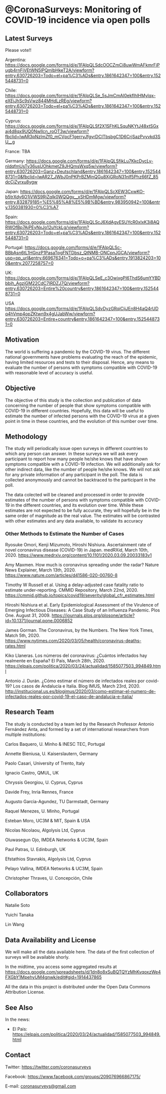 # @CoronaSurveys: Monitoring of COVID-19 incidence via open polls

## Latest Surveys

Please vote!!

Argentina: 
https://docs.google.com/forms/d/e/1FAIpQLSdcOOCZmCi8uwWmAFkmrFiPugb4rnFjVEtWN5lPQmlbHkeT2A/viewform?entry.630726203=Todo+el+pa%C3%ADs&entry.1861642347=100&entry.1525448731=0

Chile:
https://docs.google.com/forms/d/e/1FAIpQLSe_5sJmCmAI0ekflhlHMylqx-eXEjJhSc9sVwz844MHdLzREg/viewform?entry.630726203=Todo+el+pa%C3%ADs&entry.1861642347=100&entry.1525448731=0

Cyprus: https://docs.google.com/forms/d/e/1FAIpQLSf2X1SFhKLSquNKYtJ48xtSGxaj4d8qx9UQ0NwlIcn_roOT3w/viewform?fbclid=IwAR3pNzlmZf0_mCVpcF1gerryJfgyrDCITbsbgC1D6CrjSazPvyvkd3SU__g

France: TBA

Germany:
https://docs.google.com/forms/d/e/1FAIpQLSfikLu7KkcDycLy-nldqfmUsTv36usUOhkmetZ9JHQmsWxq5w/viewform?entry.630726203=Ganz+Deutschland&entry.1861642347=100&entry.1525448731=0&fbclid=IwAR27_JWbJ0nPKPrBZMjnQGu8XjGRoN31nlf5Phz66fZ_85dcCjZyrxu8ygw

Japan:
https://docs.google.com/forms/d/e/1FAIpQLScXEW3CxwKO-b5trXdy6O1jVWS9RjZqIk0WQQgv__xSHDmMgw/viewform?entry.832879185=%E5%85%A8%E5%9B%BD&entry.983950942=100&entry.1350381930=0%C3%A7

Spain:
https://docs.google.com/forms/d/e/1FAIpQLScJ6XdAgvESUYcR0xIxK3i8AQRWOfBp7AjPEyNxJo12uYckLg/viewform?entry.630726203=Todo+el+pa%C3%ADs&entry.1861642347=100&entry.1525448731=0

Portugal: https://docs.google.com/forms/d/e/1FAIpQLSc-BBbAsn6tL1HGnzP1PasaTpgFNTDbsz_QtNMB-ONCpnJGCA/viewform?usp=pp_url&entry.669676341=Todo+o+pa%C3%ADs&entry.1913824203=100&entry.2077258757=0

UK:
https://docs.google.com/forms/d/e/1FAIpQLSeE_c3OwixgPI6ThdS6umYYBDbbih_AgziGM22CdC7IRDZJ7Q/viewform?entry.630726203=Entire%20country&entry.1861642347=100&entry.1525448731=0

USA
https://docs.google.com/forms/d/e/1FAIpQLSdvDyzGRqiCjiJEn8H4aQ4rUDq4hVmp4opZKtwn9x4gUJabWw/viewform?entry.630726203=Entire+country&entry.1861642347=100&entry.1525448731=0


## Motivation

The world is suffering a pandemic by the COVID-19 virus. The different national governments have problems evaluating the reach of the epidemic, having limited resources and tests to their disposal. Hence, any means to evaluate the number of persons with symptoms compatible with COVID-19 with reasonable level of accuracy is useful.

## Objective
 
The objective of this study is the collection and publication of data concerning the number of people that show symptoms compatible with COVID-19 in different countries. Hopefully, this data will be useful to estimate the number of infected persons with the COVID-19 virus at a given point in time in these countries, and the evolution of this number over time.

## Methodology

The study will periodically issue open surveys in different countries to which any person can answer. In these surveys we will ask every participant to report how many people he/she knows that have shown symptoms compatible with a COVID-19 infection. We will additionally ask for other indirect data, like the number of people he/she knows. We will not ask for any private information of any participant in the poll. The data is collected anonymously and cannot be backtraced to the participant in the poll.

The data colected will be cleaned and processed in order to provide estimates of the number of persons with symptoms compatible with COVID-19 in the different countries, and its evolution over time. While these estimates are not expected to be fully accurate, they will hopefully be in the same order of magnitude as the real value. The estimates will be contrasted with other estimates and any data available, to validate its accuracy

### Other Methods to Estimate the Number of Cases

Ryosuke Omori, Kenji Mizumoto, Hiroshi Nishiura.
Ascertainment rate of novel coronavirus disease (COVID-19) in Japan.
medRXid, March 10th, 2020.
https://www.medrxiv.org/content/10.1101/2020.03.09.20033183v1

Amy Maxmen. How much is coronavirus spreading under the radar? Nature News Explainer, March 13th, 2020. https://www.nature.com/articles/d41586-020-00760-8

Timothy W Russell et al. Using a delay-adjusted case fatality ratio to estimate under-reporting. CMMID Repository, March 22nd, 2020. https://cmmid.github.io/topics/covid19/severity/global_cfr_estimates.html

Hiroshi Nishiura et al. Early Epidemiological Assessment of the Virulence of Emerging Infectious Diseases: A Case Study of an Influenza Pandemic. Plos One. August 31, 2009. https://journals.plos.org/plosone/article?id=10.1371/journal.pone.0006852

James Gorman. The Coronavirus, by the Numbers. The New York Times, Match 5th, 2020. https://www.nytimes.com/2020/03/05/health/coronavirus-deaths-rates.html

Kiko Llaneras. Los números del coronavirus: ¿Cuántos infectados hay realmente en España? El País, March 28th, 2020. https://elpais.com/politica/2020/03/24/actualidad/1585077503_994849.html

Antonio J. Durán. ¿Cómo estimar el número de infectados reales por covid-19? Los casos de Andalucía e Italia. Blog IMUS, March 23rd, 2020. http://institucional.us.es/blogimus/2020/03/como-estimar-el-numero-de-infectados-reales-por-covid-19-el-caso-de-andalucia-e-italia/

## Research Team

The study is conducted by a team led by the Research Professor Antonio Fernández Anta, and formed by a set of international researchers from multiple institutions:


Carlos Baquero,
U. Minho & INESC TEC,
Portugal

Annette Bieniusa,
U. Kaiserslautern,
Germany

Paolo Casari,
University of Trento,
Italy

Ignacio Castro,
QMUL,
UK

Chryssis Georgiou,
U. Cyprus,
Cyprus

Davide Frey,
Inria Rennes,
France

Augusto Garcia-Agundez,
TU Darmstadt,
Germany

Raquel Menezes,
U. Minho,
Portugal

Esteban Moro,
UC3M & MIT,
Spain & USA

Nicolas Nicolaou,
Algolysis Ltd,
Cyprus

Oluwasegun Ojo,
IMDEA Networks & UC3M,
Spain

Paul Patras,
U. Edinburgh,
UK

Efstathios Stavrakis,
Algolysis Ltd,
Cyprus

Pelayo Vallina,
IMDEA Networks & UC3M,
Spain

Christopher Thraves,
U. Concepción,
Chile

## Collaborators

Natalie Soto

Yuichi Tanaka

Lin Wang



## Data Availability and License

We will make all the data available here. The data of the first collection of surveys will be available shorly.

In the midtime, you access some aggregated results at https://docs.google.com/spreadsheets/d/1dn8o8xSuBQTQYzMhKvqoxzWe4FXGbY1MpehyUM4gnwk/edit#gid=1914437865

All the data in this project is distributed under the Open Data Commons Attribution License.

## See Also

In the news:

- El Pais: https://elpais.com/politica/2020/03/24/actualidad/1585077503_994849.html

## Contact

Twitter: https://twitter.com/coronasurveys

Facebook: https://www.facebook.com/groups/209076966867175/

E-mail: coronasurveys@gmail.com
